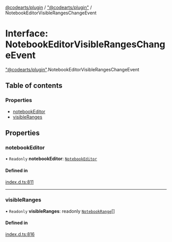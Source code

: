 [@codearts/plugin](../README.md) / ["@codearts/plugin"](../modules/_codearts_plugin_.md) / NotebookEditorVisibleRangesChangeEvent

# Interface: NotebookEditorVisibleRangesChangeEvent

["@codearts/plugin"](../modules/_codearts_plugin_.md).NotebookEditorVisibleRangesChangeEvent

## Table of contents

### Properties

- [notebookEditor](codearts_plugin_.NotebookEditorVisibleRangesChangeEvent.md#notebookeditor)
- [visibleRanges](codearts_plugin_.NotebookEditorVisibleRangesChangeEvent.md#visibleranges)

## Properties

### notebookEditor

• `Readonly` **notebookEditor**: [`NotebookEditor`](codearts_plugin_.NotebookEditor.md)

#### Defined in

[index.d.ts:811](https://github.com/huaweicloud/cloudide-plugin-api/blob/203b986/index.d.ts#L811)

___

### visibleRanges

• `Readonly` **visibleRanges**: readonly [`NotebookRange`](../classes/codearts_plugin_.NotebookRange.md)[]

#### Defined in

[index.d.ts:816](https://github.com/huaweicloud/cloudide-plugin-api/blob/203b986/index.d.ts#L816)

